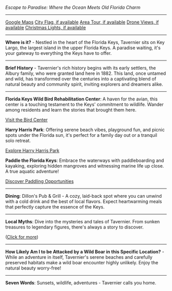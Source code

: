 *Escape to Paradise: Where the Ocean Meets Old Florida Charm*

---

[Google Maps](https://www.google.com/maps/place/Tavernier,+FL/data=!3m1!1e3)
[City Flag, if available](https://www.google.com/search?tbm=isch&q=Tavernier+FL+Flag+Picture)
[Area Tour, if available](https://www.youtube.com/results?search_query=Tavernier+FL+4k+tour)
[Drone Views, if available](https://www.youtube.com/results?search_query=Tavernier+FL+4k+drone)
[Christmas Lights, if available](https://www.youtube.com/results?search_query=Tavernier+FL+christmas+lights&sp=CAI%253D)

---

**Where is it?** - Nestled in the heart of the Florida Keys, Tavernier sits on Key Largo, the largest island in the upper Florida Keys. A paradise waiting, it's your gateway to everything the Keys have to offer.

---

**Brief History** - Tavernier's rich history begins with its early settlers, the Albury family, who were granted land here in 1882. This land, once untamed and wild, has transformed over the centuries into a captivating blend of natural beauty and community spirit, inviting explorers and dreamers alike.

---

**Florida Keys Wild Bird Rehabilitation Center**: A haven for the avian, this center is a touching testament to the Keys' commitment to wildlife. Wander among residents and learn the stories that brought them here.

[Visit the Bird Center](https://www.youtube.com/results?search_query=Tavernier+FL+Florida+Keys+Wild+Bird+Rehabilitation+Center)

**Harry Harris Park**: Offering serene beach vibes, playground fun, and picnic spots under the Florida sun, it's perfect for a family day out or a tranquil solo retreat.

[Explore Harry Harris Park](https://www.youtube.com/results?search_query=Tavernier+FL+Harry+Harris+Park)

**Paddle the Florida Keys**: Embrace the waterways with paddleboarding and kayaking, exploring hidden mangroves and witnessing marine life up close. A true aquatic adventure!

[Discover Paddling Opportunities](https://www.youtube.com/results?search_query=Tavernier+FL+Paddle)

---

**Dining**: Dillon's Pub & Grill - A cozy, laid-back spot where you can unwind with a cold drink and the best of local flavors. Expect heartwarming meals that perfectly capture the essence of the Keys.

---

**Local Myths**: Dive into the mysteries and tales of Tavernier. From sunken treasures to legendary figures, there's always a story to discover.

([Click for more](https://www.google.com/search?q=Tavernier+FL+legends))

---

**How Likely Am I to be Attacked by a Wild Boar in this Specific Location?** - While an adventure in itself, Tavernier's serene beaches and carefully preserved habitats make a wild boar encounter highly unlikely. Enjoy the natural beauty worry-free!

---

**Seven Words**: Sunsets, wildlife, adventures - Tavernier calls you home.